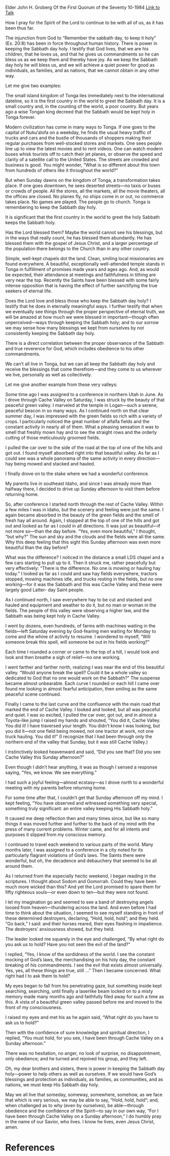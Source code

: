 Elder John H. Groberg
Of the First Quorum of the Seventy
10-1984
[Link to Talk](https://www.churchofjesuschrist.org/study/general-conference/1984/10/the-power-of-keeping-the-sabbath-day-holy?lang=eng)

How I pray for the Spirit of the Lord to continue to be with all of us, as it has been thus far.

The injunction from God to “Remember the sabbath day, to keep it holy” (Ex. 20:8) has been in force throughout human history. There is power in keeping the Sabbath day holy. I testify that God lives, that we are his children, that he loves us, and that he gives us commandments so he can bless us as we keep them and thereby have joy. As we keep the Sabbath day holy he will bless us, and we will achieve a quiet power for good as individuals, as families, and as nations, that we cannot obtain in any other way.

Let me give two examples:

The small island kingdom of Tonga lies immediately next to the international dateline, so it is the first country in the world to greet the Sabbath day. It is a small country and, in the counting of the world, a poor country. But years ago a wise Tongan king decreed that the Sabbath would be kept holy in Tonga forever.

Modern civilization has come in many ways to Tonga. If one goes to the capital of Nuku‘alofa on a weekday, he finds the usual heavy traffic of trucks and cars and the bustle of thousands of shoppers making their regular purchases from well-stocked stores and markets. One sees people line up to view the latest movies and to rent videos. One can watch modern buses whisk tourists off to catch their jet planes, or observe the speed and clarity of a satellite call to the United States. The streets are crowded and business is good. You might wonder, “What is so different about this town from hundreds of others like it throughout the world?”

But when Sunday dawns on the kingdom of Tonga, a transformation takes place. If one goes downtown, he sees deserted streets—no taxis or buses or crowds of people. All the stores, all the markets, all the movie theaters, all the offices are closed. No planes fly, no ships come in or out, no commerce takes place. No games are played. The people go to church. Tonga is remembering to keep the Sabbath day holy.

It is significant that the first country in the world to greet the holy Sabbath keeps the Sabbath holy.

Has the Lord blessed them? Maybe the world cannot see his blessings, but in the ways that really count, he has blessed them abundantly. He has blessed them with the gospel of Jesus Christ, and a larger percentage of the population there belongs to the Church than in any other country.

Simple, well-kept chapels dot the land. Clean, smiling local missionaries are found everywhere. A beautiful, exceptionally well-attended temple stands in Tonga in fulfillment of promises made years and ages ago. And, as would be expected, their attendance at meetings and faithfulness in tithing are very near the top. Recently the Saints have been blessed with some fairly intense opposition that is having the effect of further sanctifying the true seekers of eternal life.

Does the Lord love and bless those who keep the Sabbath day holy? I testify that he does in eternally meaningful ways. I further testify that when we eventually see things through the proper perspective of eternal truth, we will be amazed at how much we were blessed in important—though often unperceived—ways through keeping the Sabbath holy; and to our sorrow we may sense how many blessings we kept from ourselves by not consistently keeping the Sabbath day holy.

There is a direct correlation between the proper observance of the Sabbath and true reverence for God, which includes obedience to his other commandments.

We can’t all live in Tonga, but we can all keep the Sabbath day holy and receive the blessings that come therefrom—and they come to us wherever we live, personally as well as collectively.

Let me give another example from these very valleys:

Some time ago I was assigned to a conference in northern Utah in June. As I drove through Cache Valley on Saturday, I was struck by the beauty of that peaceful green valley. I marveled at the temple in Logan—such a serene, peaceful beacon in so many ways. As I continued north on that clear summer day, I was impressed with the green fields so rich with a variety of crops. I particularly noticed the great number of alfalfa fields and the constant activity in nearly all of them. What a pleasing sensation it was to smell that freshly mown hay and to see the straight rows and the orderly cutting of those meticulously groomed fields.

I pulled the car over to the side of the road at the top of one of the hills and got out. I found myself absorbed right into that beautiful valley. As far as I could see was a whole panorama of the same activity in every direction—hay being mowed and stacked and hauled.

I finally drove on to the stake where we had a wonderful conference.

My parents live in southeast Idaho, and since I was already more than halfway there, I decided to drive up Sunday afternoon to visit them before returning home.

So, after conference I started north through the rest of Cache Valley. Within a few miles I was in Idaho, but the scenery and feeling were just the same. I again became absorbed in the beauty of the green fields and the smell of fresh hay all around. Again, I stopped at the top of one of the hills and got out and looked as far as I could in all directions. It was just as beautiful—if not more so—than the day before. “Yes, even more beautiful,” I thought, “but why?” The sun and sky and the clouds and the fields were all the same. Why this deep feeling that this sight this Sunday afternoon was even more beautiful than the day before?

What was the difference? I noticed in the distance a small LDS chapel and a few cars starting to pull up to it. Then it struck me, rather peacefully but very effectively: “There is the difference. No one is mowing or hauling hay today.” I looked as far as I could and saw hay fields everywhere, tractors stopped, mowing machines idle, and trucks resting in the fields, but no one working—for it was the Sabbath and this was Cache Valley and these were largely good Latter- day Saint people.

As I continued north, I saw everywhere hay to be cut and stacked and hauled and equipment and weather to do it, but no man or woman in the fields. The people of this valley were observing a higher law, and the Sabbath was being kept holy in Cache Valley.

I went by dozens, even hundreds, of farms with machines waiting in the fields—left Saturday evening by God-fearing men waiting for Monday to come and the whine of activity to resume. I wondered to myself, “Will someone break this spell, will someone be out in his fields working?”

Each time I rounded a corner or came to the top of a hill, I would look and look and then breathe a sigh of relief—no one working.

I went farther and farther north, realizing I was near the end of this beautiful valley. “Would anyone break the spell? Could it be a whole valley so dedicated to God that no one would work on the Sabbath?” The suspense became almost unbearable. Each curve I rounded or each hill I came over found me looking in almost fearful anticipation, then smiling as the same peaceful scene continued.

Finally I came to the last curve and the confluence with the main road that marked the end of Cache Valley. I looked and looked, but all was peaceful and quiet. I was so excited, I pulled the car over, got out, and in almost a Toyota-like jump I raised my hands and shouted, “You did it, Cache Valley. You did it! I have traversed your length. You didn’t know I was looking, but you did it—not one field being mowed, not one tractor at work, not one truck hauling. You did it!” (I recognize that I had been through only the northern end of the valley that Sunday, but it was still Cache Valley.)

I instinctively looked heavenward and said, “Did you see that? Did you see Cache Valley this Sunday afternoon?”

Even though I didn’t hear anything, it was as though I sensed a response saying, “Yes, we know. We see everything.”

I had such a joyful feeling—almost ecstasy—as I drove north to a wonderful meeting with my parents before returning home.

For some time after that, I couldn’t get that Sunday afternoon off my mind. I kept feeling, “You have observed and witnessed something very special, something truly significant: an entire valley keeping His Sabbath holy.”

It caused me deep reflection then and many times since, but like so many things it was moved further and further to the back of my mind with the press of many current problems. Winter came, and for all intents and purposes it slipped from my conscious memory.

I continued to travel each weekend to various parts of the world. Many months later, I was assigned to a conference in a city noted for its particularly flagrant violations of God’s laws. The Saints there were wonderful, but oh, the decadence and debauchery that seemed to be all around them.

As I returned from the especially hectic weekend, I began reading in the scriptures. I thought about Sodom and Gomorrah. Could they have been much more wicked than this? And yet the Lord promised to spare them for fifty righteous souls—or even down to ten—but they were not found.

I let my imagination go and seemed to see a band of destroying angels loosed from heaven—thundering across the land. And even before I had time to think about the situation, I seemed to see myself standing in front of these determined destroyers, declaring, “Hold, hold, hold”; and they held. “Go back,” I said: and their horses reared, their eyes flashing in impatience. The destroyers’ anxiousness showed, but they held.

The leader looked me squarely in the eye and challenged, “By what right do you ask us to hold? Have you not seen the evil of the land?”

I replied, “Yes, I know of the sordidness of the world. I see the constant mocking of God’s laws, the merchandising on his holy day, the constant breaking of his commandments. I see the evil that exists almost universally. Yes, yes, all these things are true, still …” Then I became concerned. What right had I to ask them to hold?

My eyes began to fall from his penetrating gaze, but something inside kept searching, searching, until finally a laserlike beam locked on to a misty memory made many months ago and faithfully filed away for such a time as this. A vista of a beautiful green valley passed before me and moved to the front of my consciousness.

I raised my eyes and met his as he again said, “What right do you have to ask us to hold?”

Then with the confidence of sure knowledge and spiritual direction, I replied, “You must hold, for you see, I have been through Cache Valley on a Sunday afternoon.”

There was no hesitation, no anger, no look of surprise, no disappointment, only obedience; and he turned and rejoined his group, and they left.

Oh, my dear brothers and sisters, there is power in keeping the Sabbath day holy—power to help others as well as ourselves. If we would have God’s blessings and protection as individuals, as families, as communities, and as nations, we must keep His Sabbath day holy.

May we all live that someday, someway, somewhere, somehow, as we face that which is very serious, we may be able to say, “Hold, hold, hold”; and, when challenged as to why (even by ourselves), be able—through obedience and the confidence of the Spirit—to say in our own way, “For I have been through Cache Valley on a Sunday afternoon,” I do humbly pray in the name of our Savior, who lives. I know he lives, even Jesus Christ, amen.

# References
